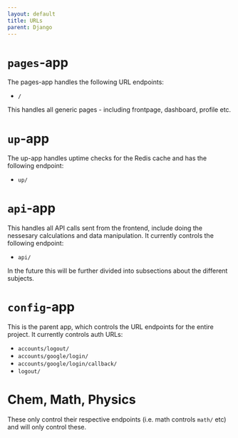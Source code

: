 ```yaml
---
layout: default
title: URLs
parent: Django
---
```


# `pages`-app
The pages-app handles the following URL endpoints:

* `/`

This handles all generic pages - including frontpage, dashboard, profile etc. 

# `up`-app
The up-app handles uptime checks for the Redis cache and has the following endpoint: 

* `up/`

# `api`-app
This handles all API calls sent from the frontend, include doing the nessesary calculations and data manipulation. It currently controls the following endpoint:

* `api/`

In the future this will be further divided into subsections about the different subjects. 

# `config`-app
This is the parent app, which controls the URL endpoints for the entire project. It currently controls auth URLs:

* `accounts/logout/`
* `accounts/google/login/`
* `accounts/google/login/callback/`
* `logout/`

# Chem, Math, Physics
These only control their respective endpoints (i.e. math controls `math/` etc) and will only control these. 